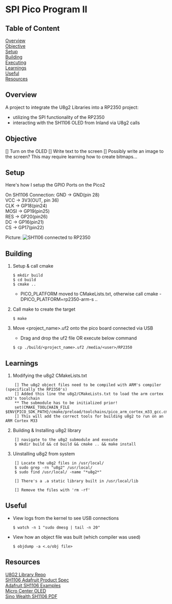 # SPI Pico Program II

## Table of Content
[Overview](#overview)<br>
[Objective](#objective)<br>
[Setup](#setup)<br>
[Building](#building)<br>
[Executing](#executing)<br>
[Learnings](#learnings)<br>
[Useful](#useful)<br>
[Resources](#resources)<br>

## Overview

A project to integrate the U8g2 Libraries into a RP2350 project:
- utilizing the SPI functionality of the RP2350
- interacting with the SH1106 OLED from Inland via U8g2 calls

## Objective

[] Turn on the OLED
[] Write text to the screen
[] Possibly write an image to the screen? This may require learning how to create bitmaps...

## Setup

Here's how I setup the GPIO Ports on the Pico2

On SH1106 Connection:
GND -> GND(pin 28)<br>
VCC -> 3V3(OUT, pin 36)<br>
CLK -> GP18(pin24)<br>
MOSI -> GP19(pin25)<br>
RES -> GP20(pin26)<br>
DC -> GP16(pin21)<br>
CS -> GP17(pin22)<br>

Picture:
![SH1106 connected to RP2350](images/SH1106_with_RP2350.jpg)

## Building 
1. Setup & call cmake
    ```
    $ mkdir build
    $ cd build
    $ cmake ..
    ```

    - PICO_PLATFORM moved to CMakeLists.txt, otherwise call cmake -DPICO_PLATFORM=rp2350-arm-s ..

2. Call make to create the target
    ```
    $ make
    ```

3. Move <project_name>.uf2 onto the pico board connected via USB
   - Drag and drop the uf2 file OR execute below command

    ```
    $ cp ./build/<project_name>.uf2 /media/<user>/RP2350
    ```
## Learnings
1. Modifying the u8g2 CMakeLists.txt
```
	[] The u8g2 object files need to be compiled with ARM's compiler (specifically the RP2350's)
	[] Added this line the u8g2/CMakeLists.txt to load the arm cortex m33's toolchain
	** The submodule has to be initialized prior!
	set(CMAKE_TOOLCHAIN_FILE $ENV{PICO_SDK_PATH}/cmake/preload/toolchains/pico_arm_cortex_m33_gcc.cmake)
	[] This will add the correct tools for building u8g2 to run on an ARM Cortex M33
```

2. Building & Installing u8g2 library
```
	[] navigate to the u8g2 submodule and execute
	$ mkdir build && cd build && cmake .. && make install
```

3. Uinstalling u8g2 from system
```
	[] Locate the u8g2 files in /usr/local/
	$ sudo grep -rn "u8g2" /usr/local/
	$ sudo find /usr/local/ -name "*u8g2*"
	
	[] There's a .a static library built in /usr/local/lib
	
	[] Remove the files with 'rm -rf'
```

## Useful

- View logs from the kernel to see USB connections
    ```
    $ watch -n 1 "sudo dmesg | tail -n 20"
    ```
    
- View how an object file was built (which compiler was used)
	```
	$ objdump -a <.o/obj file>
	```

## Resources

[U8G2 Library Repo](https://github.com/olikraus/u8g2)<br>
[SH1106 Adafruit Product Spec](https://cdn-shop.adafruit.com/product-files/5228/5223-ds.pdf)<br>
[Adafruit SH1106 Examples](https://github.com/adafruit/Adafruit_SH110x/blob/master/)<br>
[Micro Center OLED](https://www.microcenter.com/product/643965/inland-iic-spi-13-128x64-oled-v20-graphic-display-module-for-arduino-uno-r3)<br>
[Sino Wealth SH1106 PDF](https://www.pololu.com/file/0J1813/SH1106.pdf)<br>
